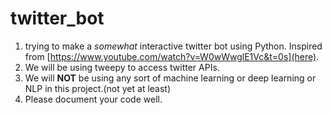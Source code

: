 # twitter_bot
1. trying to make a *somewhat* interactive twitter bot using Python. Inspired from [https://www.youtube.com/watch?v=W0wWwglE1Vc&t=0s](here).
2. We will be using tweepy to access twitter APIs.
3. We will **NOT** be using any sort of machine learning or deep learning or NLP in this project.(not yet at least)
4. Please document your code well.
